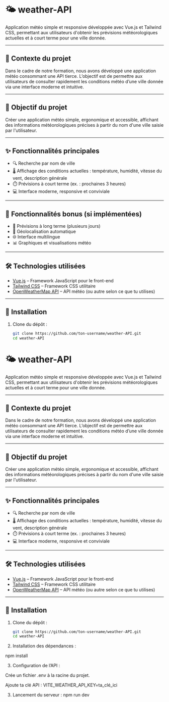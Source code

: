 # 🌤️ weather-API

Application météo simple et responsive développée avec Vue.js et Tailwind CSS, permettant aux utilisateurs d'obtenir les prévisions météorologiques actuelles et à court terme pour une ville donnée.

---

## 📘 Contexte du projet

Dans le cadre de notre formation, nous avons développé une application météo consommant une API tierce. L’objectif est de permettre aux utilisateurs de consulter rapidement les conditions météo d’une ville donnée via une interface moderne et intuitive.

---

## 🎯 Objectif du projet

Créer une application météo simple, ergonomique et accessible, affichant des informations météorologiques précises à partir du nom d'une ville saisie par l'utilisateur.

---

## ✨ Fonctionnalités principales

- 🔍 Recherche par nom de ville
- 🌡️ Affichage des conditions actuelles : température, humidité, vitesse du vent, description générale
- ⏱️ Prévisions à court terme (ex. : prochaines 3 heures)
- 💻 Interface moderne, responsive et conviviale

---

## 🌟 Fonctionnalités bonus (si implémentées)

- 📆 Prévisions à long terme (plusieurs jours)
- 📍 Géolocalisation automatique
- 🌐 Interface multilingue
- 📊 Graphiques et visualisations météo

---

## 🛠️ Technologies utilisées

- [Vue.js](https://vuejs.org/) – Framework JavaScript pour le front-end
- [Tailwind CSS](https://tailwindcss.com/) – Framework CSS utilitaire
- [OpenWeatherMap API](https://openweathermap.org/api) – API météo (ou autre selon ce que tu utilises)

---

## 🚀 Installation

1. Clone du dépôt :
   ```bash
   git clone https://github.com/ton-username/weather-API.git
   cd weather-API
# 🌤️ weather-API

Application météo simple et responsive développée avec Vue.js et Tailwind CSS, permettant aux utilisateurs d'obtenir les prévisions météorologiques actuelles et à court terme pour une ville donnée.

---

## 📘 Contexte du projet

Dans le cadre de notre formation, nous avons développé une application météo consommant une API tierce. L’objectif est de permettre aux utilisateurs de consulter rapidement les conditions météo d’une ville donnée via une interface moderne et intuitive.

---

## 🎯 Objectif du projet

Créer une application météo simple, ergonomique et accessible, affichant des informations météorologiques précises à partir du nom d'une ville saisie par l'utilisateur.

---

## ✨ Fonctionnalités principales

- 🔍 Recherche par nom de ville
- 🌡️ Affichage des conditions actuelles : température, humidité, vitesse du vent, description générale
- ⏱️ Prévisions à court terme (ex. : prochaines 3 heures)
- 💻 Interface moderne, responsive et conviviale

---

## 🛠️ Technologies utilisées

- [Vue.js](https://vuejs.org/) – Framework JavaScript pour le front-end
- [Tailwind CSS](https://tailwindcss.com/) – Framework CSS utilitaire
- [OpenWeatherMap API](https://openweathermap.org/api) – API météo (ou autre selon ce que tu utilises)

---

## 🚀 Installation

1. Clone du dépôt :
   ```bash
   git clone https://github.com/ton-username/weather-API.git
   cd weather-API
2. Installation des dépendances :

npm install

3. Configuration de l’API :

Crée un fichier .env à la racine du projet.

Ajoute ta clé API :
  VITE_WEATHER_API_KEY=ta_clé_ici

3. Lancement du serveur :
  npm run dev
